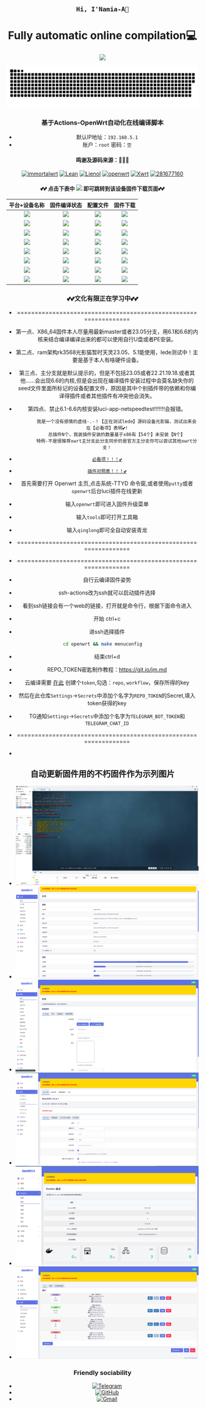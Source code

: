 

<h3 align="center"><samp> Hi, I'Namia-A👋 </samp></h4> 
<h1 align="center">Fully automatic online compilation💻</h1>
<p align="center"><img align="center"  width="182" src="https://komarev.com/ghpvc/?username=DeveloperMDCM&color=green&label=DeveloperMDCM%20profile%20views"/></p> 
<p align="center"><a href=#><img src="contributions.svg"></a></p> 
<div align="center">

### 基于Actions-OpenWrt自动化在线编译脚本
- 默认IP地址：`192.168.5.1`
- 账户：`root`   密码：`空`

#### 鸣谢及源码来源：🎉🎉🎉
[![immortalwrt](https://img.shields.io/badge/immortalwrt-OpenWrt-orange.svg?style=flat&logo=appveyor)](https://github.com/immortalwrt/immortalwrt) 
[![Lean](https://img.shields.io/badge/Lean-OpenWrt-blueviolet.svg?style=flat&logo=appveyor)](https://github.com/coolsnowwolf/lede) 
[![Lienol](https://img.shields.io/badge/Lienol-OpenWrt-blueviolet.svg?style=flat&logo=appveyor)](https://github.com/Lienol/openwrt/tree/employ) 
[![openwrt](https://img.shields.io/badge/Official-OpenWrt-red.svg?style=flat&logo=appveyor)](https://github.com/openwrt/openwrt/tree/master)
[![Xwrt](https://img.shields.io/badge/Xwrt-OpenWrt-orange.svg?style=flat&logo=appveyor)](https://github.com/x-wrt/x-wrt) 
[![281677160](https://img.shields.io/badge/2Actions-OpenWrt-orange.svg?style=flat&logo=appveyor)](https://github.com/281677160/bendi) 

#### 💕💕 点击下表中 [![](https://img.shields.io/badge/下载-链接-blueviolet.svg?style=flat&logo=hack-the-box)](https://github.com/Namia-A/OpenWrt-X/releases) 即可跳转到该设备固件下载页面💕💕
| 平台+设备名称 | 固件编译状态 | 配置文件 | 固件下载 |
| :-------------: | :-------------: | :-------------: | :-------------: |
| [![](https://img.shields.io/badge/openwrt-X86_64-32C955.svg?logo=openwrt)](https://github.com/Namia-A/OpenWrt-X/blob/main/.github/workflows/Lede.yml) | [![](https://github.com/Namia-A/OpenWrt-X/actions/workflows/Lede.yml/badge.svg)](https://github.com/Namia-A/OpenWrt-X/actions/workflows/Lede.yml) | [![](https://img.shields.io/badge/编译-配置-orange.svg?logo=apache-spark)](https://github.com/Namia-A/OpenWrt-X/blob/main/build/Lede/seed/x86_64) | [![](https://img.shields.io/badge/下载-链接-blueviolet.svg?logo=hack-the-box)](https://github.com/Namia-A/OpenWrt-X/releases/tag/Update-x86) |
| [![](https://img.shields.io/badge/openwrt-PhotonicatWrt-32C955.svg?logo=openwrt)](https://github.com/Namia-A/OpenWrt-X/blob/main/.github/workflows/Lede.yml) | [![](https://github.com/Namia-A/OpenWrt-X/actions/workflows/Lede.yml/badge.svg)](https://github.com/Namia-A/OpenWrt-X/actions/workflows/Lede.yml) | [![](https://img.shields.io/badge/编译-配置-orange.svg?logo=apache-spark)](https://github.com/Namia-A/OpenWrt-X/blob/main/build/Lede/seed/photonicatWrt) | [![](https://img.shields.io/badge/下载-链接-blueviolet.svg?logo=hack-the-box)](https://github.com/Namia-A/OpenWrt-X/releases/tag/Update-rockchip) |
| [![](https://img.shields.io/badge/openwrt-R2C-32C955.svg?logo=openwrt)](https://github.com/Namia-A/OpenWrt-X/blob/main/.github/workflows/Lede.yml) | [![](https://github.com/Namia-A/OpenWrt-X/actions/workflows/Lede.yml/badge.svg)](https://github.com/Namia-A/OpenWrt-X/actions/workflows/Lede.yml) | [![](https://img.shields.io/badge/编译-配置-orange.svg?logo=apache-spark)](https://github.com/Namia-A/OpenWrt-X/blob/main/build/Lede/seed/r2c) | [![](https://img.shields.io/badge/下载-链接-blueviolet.svg?logo=hack-the-box)](https://github.com/Namia-A/OpenWrt-X/releases/tag/Update-rockchip) |
| [![](https://img.shields.io/badge/openwrt-R2S-32C955.svg?logo=openwrt)](https://github.com/Namia-A/OpenWrt-X/blob/main/.github/workflows/Lede.yml) | [![](https://github.com/Namia-A/OpenWrt-X/actions/workflows/Lede.yml/badge.svg)](https://github.com/Namia-A/OpenWrt-X/actions/workflows/Lede.yml) | [![](https://img.shields.io/badge/编译-配置-orange.svg?logo=apache-spark)](https://github.com/Namia-A/OpenWrt-X/blob/main/build/Lede/seed/r2s) | [![](https://img.shields.io/badge/下载-链接-blueviolet.svg?logo=hack-the-box)](https://github.com/Namia-A/OpenWrt-X/releases/tag/Update-rockchip) |
| [![](https://img.shields.io/badge/openwrt-R4S-32C955.svg?logo=openwrt)](https://github.com/Namia-A/OpenWrt-X/blob/main/.github/workflows/Lede.yml) | [![](https://github.com/Namia-A/OpenWrt-X/actions/workflows/Lede.yml/badge.svg)](https://github.com/Namia-A/OpenWrt-X/actions/workflows/Lede.yml) | [![](https://img.shields.io/badge/编译-配置-orange.svg?logo=apache-spark)](https://github.com/Namia-A/OpenWrt-X/blob/main/build/Lede/seed/r4s) | [![](https://img.shields.io/badge/下载-链接-blueviolet.svg?logo=hack-the-box)](https://github.com/Namia-A/OpenWrt-X/releases/tag/Update-rockchip) |
| [![](https://img.shields.io/badge/openwrt-R5S-32C955.svg?logo=openwrt)](https://github.com/Namia-A/OpenWrt-X/blob/main/.github/workflows/Lede.yml) | [![](https://github.com/Namia-A/OpenWrt-X/actions/workflows/Lede.yml/badge.svg)](https://github.com/Namia-A/OpenWrt-X/actions/workflows/Lede.yml) | [![](https://img.shields.io/badge/编译-配置-orange.svg?logo=apache-spark)](https://github.com/Namia-A/OpenWrt-X/blob/main/build/Lede/seed/r5s) | [![](https://img.shields.io/badge/下载-链接-blueviolet.svg?logo=hack-the-box)](https://github.com/Namia-A/OpenWrt-X/releases/tag/Update-rockchip) |
| [![](https://img.shields.io/badge/openwrt-N1-32C955.svg?logo=openwrt)](https://github.com/Namia-A/OpenWrt-X/blob/main/.github/workflows/Lede.yml) | [![](https://github.com/Namia-A/OpenWrt-X/actions/workflows/Lede.yml/badge.svg)](https://github.com/Namia-A/OpenWrt-X/actions/workflows/Lede.yml) | [![](https://img.shields.io/badge/编译-配置-orange.svg?logo=apache-spark)](https://github.com/Namia-A/OpenWrt-X/blob/main/build/Lede/seed/n1) | [![](https://img.shields.io/badge/下载-链接-blueviolet.svg?logo=hack-the-box)](https://github.com/Namia-A/OpenWrt-X/releases/tag/20230723055753) |
| [![](https://img.shields.io/badge/openwrt-K2P-32C955.svg?logo=openwrt)](https://github.com/Namia-A/OpenWrt-X/blob/main/.github/workflows/Lede.yml) | [![](https://github.com/Namia-A/OpenWrt-X/actions/workflows/Lede.yml/badge.svg)](https://github.com/Namia-A/OpenWrt-X/actions/workflows/Lede.yml) | [![](https://img.shields.io/badge/编译-配置-orange.svg?logo=apache-spark)](https://github.com/Namia-A/OpenWrt-X/blob/main/build/Lede/seed/phicomm_k2p) | [![](https://img.shields.io/badge/下载-链接-blueviolet.svg?logo=hack-the-box)](https://github.com/Namia-A/OpenWrt-X/releases/tag/a20230723075212) |


### 💕💕文化有限正在学习中💕💕
- ================================================================
- 第一点、X86_64固件本人尽量用最新master或者23.05分支，用6.1和6.6的内核来结合编译编译出来的都可以使用自行U盘或者PE安装。
- 第二点、ram架构rk3568光影猫暂时天灵23.05、5.1能使用，lede测试中！主要是基于本人有啥硬件设备。
- 第三点、主分支就是默认提示的，但是不包括23.05或者22.21.19.18.或者其他......会出现6.6的内核,但是会出现在编译插件安装过程中会莫名缺失你的seed文件里面所标记的设备配置文件，原因是其中个别插件带的依赖和你编译得插件或者其他插件有冲突他会消失。
- 第四点、禁止6.1-6.6内核安装luci-app-netspeedtest!!!!!!!会报错。

             我是一个没有感情的虚线-.-！【正在测试lede】源码设备光影猫，测试出来会在【必看项】表明💕!
             总插件N个，我装插件安装的数量基于x86有【54个】未安装【N个】
             特例-不是很推荐xwrt主分支此分支同步的是官方主分支你可以尝试其他xwrt分支！

- [`必看项！！！💕`](https://github.com/Namia-A/OpenWrt-X/blob/main/backups/%E5%B7%B2%E7%BC%96%E8%AF%91%E8%AF%B4%E6%98%8E/txt)
- [`插件对照表！！！💕`](https://raw.githubusercontent.com/Namia-A/OpenWrt-X/main/backups/%E6%8F%92%E4%BB%B6%E5%AF%B9%E7%85%A7%E8%A1%A8/txt)
- 首先需要打开 Openwrt 主页,点击系统-TTYD 命令窗,或者使用```putty```或者```openwrt```后台luci插件在线更新 
- 输入`openwrt`即可进入固件升级菜单                            
- 输入`tools`即可打开工具箱
- 输入`qinglong`即可全自动安装青龙 
- ================================================================

- ================================================================
- 自行云编译固件姿势
- ssh-actions改为ssh就可以启动插件选择
- 看到ssh链接会有一个web的链接，打开就是命令行，根据下面命令进入
- 开始 ctrl+c 
- 进ssh选择插件 
``` bash
cd openwrt && make menuconfig
```
- 结束ctrl+d
- REPO_TOKEN密匙制作教程：https://git.io/jm.md
- 云编译需要 [在此](https://github.com/settings/tokens) 创建个```token```,勾选：```repo```, ```workflow```，保存所得的key
- 然后在此仓库```Settings```->```Secrets```中添加个名字为```REPO_TOKEN```的Secret,填入token获得的key

- TG通知```Settings```->```Secrets```中添加个名字为```TELEGRAM_BOT_TOKEN```和```TELEGRAM_CHAT_ID```
- ================================================================
- 
## 自动更新固件用的不朽固件作为示列图片
- ![img.png](backups/实例/img.png)
- ![1.png](backups/实例/1img.png)
- ![2.png](backups/实例/2img.png)
- ![img2.png](backups/实例/3img.png)
- ![img3.png](backups/实例/4img.png)
- ![img2.png](backups/实例/5img.png)

### Friendly sociability
- [![Telegram](https://img.shields.io/badge/-Telegram-D114855?style=flat&logo=Telegraml&logoColor=white)](https://t.me/+LPeqwOcUjk40ZjRl)
- [![GitHub](https://img.shields.io/badge/-GitHub-181717?style=flat&logo=GitHub&logoColor=white)](https://github.com/Namia-A)
- [![Gmail](https://img.shields.io/badge/-Gmail-D14836?style=flat&logo=Gmail&logoColor=white)](mailto:kmy258855@gmail.com)
